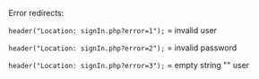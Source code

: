 Error redirects:

`header("Location: signIn.php?error=1");`  = invalid user

`header("Location: signIn.php?error=2");`  = invalid password

`header("Location: signIn.php?error=3");`  = empty string "" user
